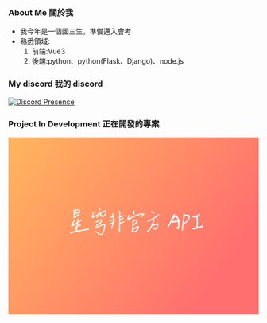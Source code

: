 ### About Me 關於我
* 我今年是一個國三生，準備邁入會考
* 熟悉領域:
  1. 前端:Vue3
  2. 後端:python、python(Flask、Django)、node.js
### My discord 我的 discord

[![Discord Presence](https://lanyard.cnrad.dev/api/503043347246743567?idleMessage=I%20hate%20my%20life%20)](https://discord.com/users/503043347246743567)
### Project In Development 正在開發的專案

![Project](https://raw.githubusercontent.com/TommcyOWO/TommcyOWO/main/starrail-horizontal-A5.png)
